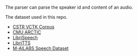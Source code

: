 The parser can parse the speaker id and content of an audio.

The dataset used in this repo.
- [CSTR VCTK Corpus](https://datashare.ed.ac.uk/handle/10283/3443)
- [CMU ARCTIC](http://www.festvox.org/cmu_arctic/)
- [LibriSpeech](https://www.openslr.org/12)
- [LibriTTS](http://www.openslr.org/60/)
- [M-AILABS Speech Dataset](https://www.caito.de/2019/01/the-m-ailabs-speech-dataset/)